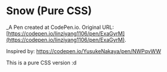 # Snow (Pure CSS)
 _A Pen created at CodePen.io. Original URL: [https://codepen.io/linziyang1106/pen/ExaGyrM](https://codepen.io/linziyang1106/pen/ExaGyrM).

 Inspired by: https://codepen.io/YusukeNakaya/pen/NWPqvWW

This is a pure CSS version :d